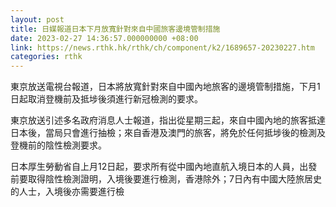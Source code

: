 ```yaml
---
layout: post
title: 日媒報道日本下月放寬針對來自中國旅客邊境管制措施
date: 2023-02-27 14:36:57.000000000 +08:00
link: https://news.rthk.hk/rthk/ch/component/k2/1689657-20230227.htm
categories: rthk
---
```


東京放送電視台報道，日本將放寬針對來自中國內地旅客的邊境管制措施，下月1日起取消登機前及抵埗後須進行新冠檢測的要求。

東京放送引述多名政府消息人士報道，指出從星期三起，來自中國內地的旅客抵達日本後，當局只會進行抽檢；來自香港及澳門的旅客，將免於任何抵埗後的檢測及登機前的陰性檢測要求。

日本厚生勞動省自上月12日起，要求所有從中國內地直航入境日本的人員，出發前要取得陰性檢測證明，入境後要進行檢測，香港除外；7日內有中國大陸旅居史的人士，入境後亦需要進行檢
